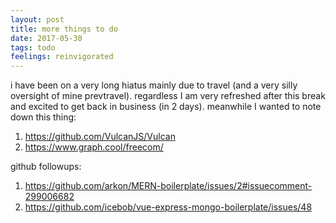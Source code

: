 ```yaml
---
layout: post
title: more things to do
date: 2017-05-30
tags: todo
feelings: reinvigorated
---
```


i have been on a very long hiatus mainly due to travel (and a very silly oversight of mine prevtravel). regardless I am very refreshed after this break and excited to get back in business (in 2 days). meanwhile I wanted to note down this thing:

1. https://github.com/VulcanJS/Vulcan
2. https://www.graph.cool/freecom/

github followups:

1. https://github.com/arkon/MERN-boilerplate/issues/2#issuecomment-299006682
2. https://github.com/icebob/vue-express-mongo-boilerplate/issues/48

